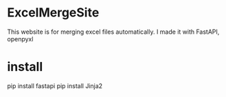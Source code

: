 # ExcelMergeSite
This website is for merging excel files automatically. I made it with FastAPI, openpyxl


# install
pip install fastapi
pip install Jinja2
